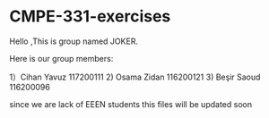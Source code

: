 # CMPE-331-exercises

Hello ,This is group named JOKER.

Here is our group members:

1）Cihan Yavuz 117200111 2) Osama Zidan 116200121 3) Beşir Saoud 116200096

since we are lack of EEEN students this files will be updated soon
